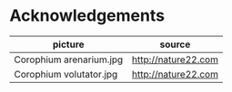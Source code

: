 # Acknowledgements

picture                 | source
----------------------- | -------------------
Corophium arenarium.jpg | http://nature22.com
Corophium volutator.jpg | http://nature22.com

